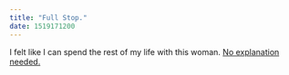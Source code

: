 ```yaml
---
title: "Full Stop."
date: 1519171200
---
```

I felt like I can spend the rest of my life with this woman. [No explanation needed.](https://media.giphy.com/media/yPp0Pm8nSHevu/giphy.gif)
